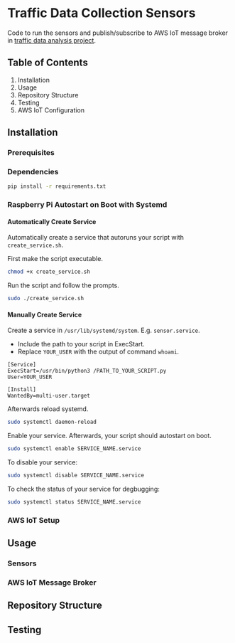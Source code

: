# Traffic Data Collection Sensors

Code to run the sensors and publish/subscribe to AWS IoT message broker in [traffic data analysis project](https://github.com/wuihee/Traffic-Data-Collection/tree/main).

## Table of Contents

1. Installation
2. Usage
3. Repository Structure
4. Testing
5. AWS IoT Configuration

## Installation

### Prerequisites

### Dependencies

```bash
pip install -r requirements.txt
```

### Raspberry Pi Autostart on Boot with Systemd

#### Automatically Create Service

Automatically create a service that autoruns your script with `create_service.sh`.

First make the script executable.

```bash
chmod +x create_service.sh
```

Run the script and follow the prompts.

```bash
sudo ./create_service.sh
```

#### Manually Create Service

Create a service in `/usr/lib/systemd/system`. E.g. `sensor.service`.

- Include the path to your script in ExecStart.
- Replace `YOUR_USER` with the output of command `whoami`.

```text
[Service]
ExecStart=/usr/bin/python3 /PATH_TO_YOUR_SCRIPT.py
User=YOUR_USER

[Install]
WantedBy=multi-user.target
```

Afterwards reload systemd.

```bash
sudo systemctl daemon-reload
```

Enable your service. Afterwards, your script should autostart on boot.

```bash
sudo systemctl enable SERVICE_NAME.service
```

To disable your service:

```bash
sudo systemctl disable SERVICE_NAME.service
```

To check the status of your service for degbugging:

```bash
sudo systemctl status SERVICE_NAME.service
```

### AWS IoT Setup

## Usage

### Sensors

### AWS IoT Message Broker

## Repository Structure

## Testing
